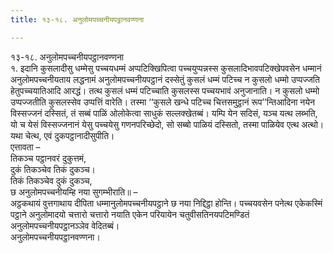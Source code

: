 ```yaml
---
title: १३-१८. अनुलोमपच्चनीयपट्ठानवण्णना

---
```

१३-१८. अनुलोमपच्चनीयपट्ठानवण्णना  
१. इदानि कुसलादीसु धम्मेसु पच्चयधम्मं अप्पटिक्खिपित्वा पच्चयुप्पन्नस्स कुसलादिभावपटिक्खेपवसेन धम्मानं अनुलोमपच्चनीयताय लद्धनामं अनुलोमपच्चनीयपट्ठानं दस्सेतुं कुसलं धम्मं पटिच्च न कुसलो धम्मो उप्पज्जति हेतुपच्चयातिआदि आरद्धं। तत्थ कुसलं धम्मं पटिच्चाति कुसलस्स पच्चयभावं अनुजानाति। न कुसलो धम्मो उप्पज्जतीति कुसलस्सेव उप्पत्तिं वारेति। तस्मा ‘‘कुसले खन्धे पटिच्च चित्तसमुट्ठानं रूप’’न्तिआदिना नयेन विस्सज्जनं दस्सितं, तं सब्बं पाळिं ओलोकेत्वा साधुकं सल्लक्खेतब्बं। यम्पि येन सदिसं, यञ्च यत्थ लब्भति, यो च येसं विस्सज्जनानं येसु पच्चयेसु गणनपरिच्छेदो, सो सब्बो पाळियं दस्सितो, तस्मा पाळियेव एत्थ अत्थो। यथा चेत्थ, एवं दुकपट्ठानादीसुपीति।  
एत्तावता –  
तिकञ्च पट्ठानवरं दुकुत्तमं,  
दुकं तिकञ्चेव तिकं दुकञ्च।  
तिकं तिकञ्चेव दुकं दुकञ्च,  
छ अनुलोमपच्चनीयम्हि नया सुगम्भीराति॥ –  
अट्ठकथायं वुत्तगाथाय दीपिता धम्मानुलोमपच्चनीयपट्ठाने छ नया निद्दिट्ठा होन्ति। पच्चयवसेन पनेत्थ एकेकस्मिं पट्ठाने अनुलोमादयो चत्तारो चत्तारो नयाति एकेन परियायेन चतुवीसतिनयपटिमण्डितं अनुलोमपच्चनीयपट्ठानञ्ञेव वेदितब्बं।  
अनुलोमपच्चनीयपट्ठानवण्णना।  